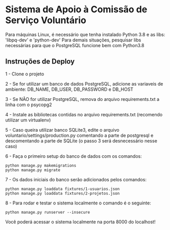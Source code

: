 # Sistema de Apoio à Comissão de Serviço Voluntário

Para máquinas Linux, é necessário que tenha instalado Python 3.8 e as libs: 'libpq-dev' e 'python-dev'
Para demais situações, pesquisar libs necessárias para que o PostgreSQL funcione bem com Python3.8


## Instruções de Deploy

1 - Clone o projeto

2 - Se for utilizar um banco de dados PostgreSQL, adicione as variaveis de ambiente: DB_NAME, DB_USER, DB_PASSWORD e DB_HOST

3 - Se NÃO for utilizar PostgreSQL, remova do arquivo requirements.txt a linha com o psycopg2

4 - Instale as bibliotecas contidas no arquivo requirements.txt (recomendo utilizar um virtualenv)

5 - Caso queira utilizar banco SQLite3, edite o arquivo voluntario/settings/production.py comentando a parte de postgresql e descomentando a parte de SQLite (o passo 3 será desnecessário nesse caso)

6 - Faça o primeiro setup do banco de dados com os comandos:
```
python manage.py makemigrations
python manage.py migrate
```

7 - Os dados iniciais do banco serão adicionados pelos comandos:
```
python manage.py loaddata fixtures/1-usuarios.json
python manage.py loaddata fixtures/2-projetos.json
```

8 - Para rodar e testar o sistema localmente o comando é o seguinte:
```
python manage.py runserver --insecure
```

Você poderá acessar o sistema localmente na porta 8000 do localhost!

